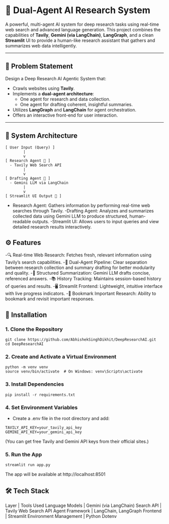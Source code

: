 # 🧠 Dual-Agent AI Research System

A powerful, multi-agent AI system for deep research tasks using real-time web search and advanced language generation. This project combines the capabilities of **Tavily**, **Gemini (via LangChain)**, **LangGraph**, and a clean **Streamlit** UI to provide a human-like research assistant that gathers and summarizes web data intelligently.

---

## 📌 Problem Statement

Design a Deep Research AI Agentic System that:
- Crawls websites using **Tavily**.
- Implements a **dual-agent architecture**:
  - One agent for research and data collection.
  - One agent for drafting coherent, insightful summaries.
- Utilizes **LangGraph** and **LangChain** for agent orchestration.
- Offers an interactive front-end for user interaction.

---

## 🧩 System Architecture

```
[ User Input (Query) ]
        |
        v
[ Research Agent 🧭 ]
  - Tavily Web Search API
        |
        v
[ Drafting Agent 📝 ]
  - Gemini LLM via LangChain
        |
        v
[ Streamlit UI Output 🎯 ]
```

- Research Agent: Gathers information by performing real-time web searches through Tavily.
-Drafting Agent: Analyzes and summarizes collected data using Gemini LLM to produce structured, human-readable outputs.
-Streamlit UI: Allows users to input queries and view detailed research results interactively.

## ⚙️ Features

-🔍 Real-time Web Research: Fetches fresh, relevant information using Tavily’s search capabilities.
-🤖 Dual-Agent Pipeline: Clear separation between research collection and summary drafting for better modularity and quality.
-🧠 Structured Summarization: Gemini LLM drafts concise, referenced answers.
-📚 History Tracking: Maintains session-based history of queries and results.
-🖥️ Streamlit Frontend: Lightweight, intuitive interface with live progress indicators.
-💾 Bookmark Important Research: Ability to bookmark and revisit important responses.


## 🚀 Installation
### 1. Clone the Repository
```
git clone https://github.com/AbhishekSinghDikhit/DeepResearchAI.git
cd DeepResearchAI
```

### 2. Create and Activate a Virtual Environment
```
python -m venv venv
source venv/bin/activate  # On Windows: venv\Scripts\activate
```
### 3. Install Dependencies
```
pip install -r requirements.txt
```

### 4. Set Environment Variables

- Create a .env file in the root directory and add:
```
TAVILY_API_KEY=your_tavily_api_key
GEMINI_API_KEY=your_gemini_api_key
```
(You can get free Tavily and Gemini API keys from their official sites.)

### 5. Run the App
```
streamlit run app.py
```
The app will be available at http://localhost:8501

## 🛠 Tech Stack
Layer | Tools Used
Language Models | Gemini (via LangChain)
Search API | Tavily Web Search API
Agent Framework | LangChain, LangGraph
Frontend | Streamlit
Environment Management | Python Dotenv
